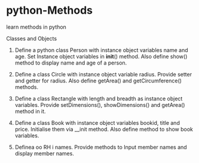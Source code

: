 # python-Methods
learn methods in python

Classes and Objects

1. Define a python class Person with instance object variables name and age. Set
Instance object variables in __init__() method. Also define show() method to display
name and age of a person.

2. Define a class Circle with instance object variable radius. Provide setter and getter
for radius. Also define getArea() and getCircumference() methods.

3. Define a class Rectangle with length and breadth as instance object variables.
Provide setDimensions(), showDimensions() and getArea() method in it.

4. Define a class Book with instance object variables bookid, title and price. Initialise
them via __init method. Also define method to show book variables.

5. Definea oo RH i names.
Provide methods to Input member names and display member names.
